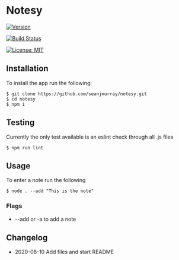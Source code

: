 # Notesy
[![Version](https://img.shields.io/badge/version-1.0.0-brightgreen.svg)](https://github.com/seanjmurray/notesy)

[![Build Status](https://travis-ci.com/seanjmurray/notesy.svg?branch=master)](https://travis-ci.com/seanjmurray/notesy)

[![License: MIT](https://img.shields.io/badge/License-MIT-brightgreen.svg)](https://github.com/seanjmurray/notesy/blob/master/LICENSE)

## Installation 

To install the app run the following:

```
$ git clone https://github.com/seanjmurray/notesy.git
$ cd notesy
$ npm i
```

## Testing

Currently the only test available is an eslint check through all .js files

```
$ npm run lint
```

## Usage

To enter a note run the following

```
$ node . --add "This is the note"
```

### Flags
- --add or -a to add a note

## Changelog
- 2020-08-10 Add files and start README
